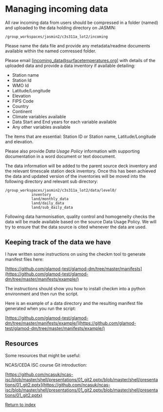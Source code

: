 # Managing incoming data

All raw incoming data from users should be compressed in a folder (named) and uploaded to the data holding directory on JASMIN:

`/group_workspaces/jasmin2/c3s311a_lot2/incoming`

Please name the data file and provide any metadata/readme documents available within the named comressed folder.

Please email [incoming_data@surfacetemperatures.org] with details of the uploaded data and provide a data inventory if available detailing:

* Station name
* Station Id
* WMO Id
* Latitude/Longitude
* Elevation
* FIPS Code
* Country
* Continent
* Climate variables available
* Data Start and End years for each variable available
* Any other variables available

The items that are essential: Station ID or Station name, Latitude/Longitude and elevation.

Please also provide *Data Usage Policy* information with supporting documentation in a word document or text doocument.

The data information will be added to the parent source deck inventory and the relevant timescale station deck inventory. Once this has been achieved the data and updated version of the inventories will be moved into the following directory and relevant sub directory:

```
/group_workspaces/jasmin2/c3s311a_lot2/data/level0/
            inventory
            land/monthly_data
            land/daily_data
            land/sub_daily_data
```

Following data harmonisation, quality control and homogeneity checks the data will be made available based on the source Data Usage Policy. We will try to ensure that the data source is cited whenever the data are used.

## Keeping track of the data we have

I have written some instructions on using the checkm tool to generate manifest files here:

[https://github.com/glamod-test/glamod-dm/tree/master/manifests](https://github.com/glamod-test/glamod-dm/tree/master/manifests/example/)

The instructions should show you how to install checkm into a python environment and then run the script.

Here is an example of a data directory and the resulting manifest file generated when you run the script:

[https://github.com/glamod-test/glamod-dm/tree/master/manifests/example/](https://github.com/glamod-test/glamod-dm/tree/master/manifests/example/)

## Resources

Some resources that might be useful:

NCAS/CEDA ISC course Git introduction:

[https://github.com/ncasuk/ncas-isc/blob/master/shell/presentations/01_git2.pptx/blob/master/shell/presentations/01_git2.pptx](https://github.com/ncasuk/ncas-isc/blob/master/shell/presentations/01_git2.pptx/blob/master/shell/presentations/01_git2.pptx)

[Return to index](README.md)
